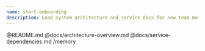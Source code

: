 ```yaml
---
name: start-onboarding
description: Load system architecture and service docs for new team members
---
```

@README.md 
@docs/architecture-overview.md
@docs/service-dependencies.md
/memory